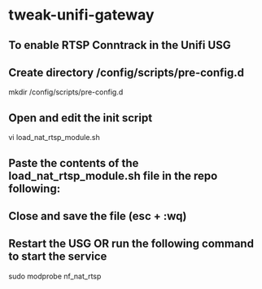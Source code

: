 # tweak-unifi-gateway


## To enable RTSP Conntrack in the Unifi USG ##

## Create directory /config/scripts/pre-config.d ##
mkdir /config/scripts/pre-config.d

## Open and edit the init script ##
vi load_nat_rtsp_module.sh

## Paste the contents of the load_nat_rtsp_module.sh file in the repo following: ##

## Close and save the file (esc + :wq) ##
## Restart the USG OR run the following command to start the service ##
sudo modprobe nf_nat_rtsp
